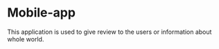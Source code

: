 # Mobile-app

 This application is used to give review to the users or information about whole world.
